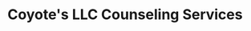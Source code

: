 ---
title: "Coyote's LLC Counseling Services"
url: /alamosa/coyotes-llc-counseling-services/
shop: Friseur
---